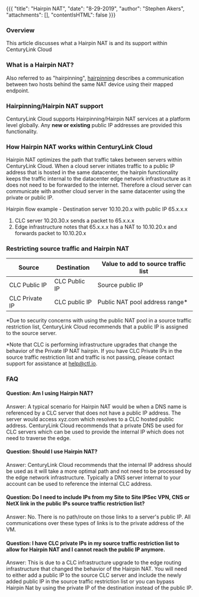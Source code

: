 {{{
  "title": "Hairpin NAT",
  "date": "8-29-2019",
  "author": "Stephen Akers",
  "attachments": [],
  "contentIsHTML": false
}}}

### Overview
This article discusses what a Hairpin NAT is and its support within CenturyLink Cloud

### What is a Hairpin NAT?
Also referred to as "hairpinning", [hairpinning](//en.wikipedia.org/wiki/Hairpinning) describes a communication between two hosts behind the same NAT device using their mapped endpoint.

### Hairpinning/Hairpin NAT support
CenturyLink Cloud supports Hairpinning/Hairpin NAT services at a platform level globally. Any **new or existing** public IP addresses are provided this functionality.

### How Hairpin NAT works within CenturyLink Cloud
Hairpin NAT optimizes the path that traffic takes between servers within CenturyLink Cloud.  When a cloud server initiates traffic to a public IP address that is hosted in the same datacenter, the hairpin functionality keeps the traffic internal to the datacenter edge network infrastructure as it does not need to be forwarded to the internet.  Therefore a cloud server can communicate with another cloud server in the same datacenter using the private or public IP.

Hairpin flow example - Destination server 10.10.20.x with public IP 65.x.x.x
1. CLC server 10.20.30.x sends a packet to 65.x.x.x 
2. Edge infrastructure notes that 65.x.x.x has a NAT to 10.10.20.x and forwards packet to 10.10.20.x

### Restricting source traffic and Hairpin NAT

|Source|Destination|Value to add to source traffic list|
|-------|-----------|---------|
|CLC Public IP|CLC Public IP|Source public IP|
|CLC Private IP|CLC public IP|Public NAT pool address range*|

\*Due to security concerns with using the public NAT pool in a source traffic restriction list, CenturyLink Cloud recommends that a public IP is assigned to the source server.

\*Note that CLC is performing infrastructure upgrades that change the behavior of the Private IP NAT hairpin.
If you have CLC Private IPs in the source traffic restriction list and traffic is not passing, please contact support for assistance at help@ctl.io.

### FAQ

#### Question: Am I using Hairpin NAT?

Answer: A typical scenario for Hairpin NAT would be when a DNS name is referenced by a CLC server that does not have a public IP address.  The server would access xyz.com which resolves to a CLC hosted public address.  CenturyLink Cloud recommends that a private DNS be used for CLC servers which can be used to provide the internal IP which does not need to traverse the edge.

#### Question: Should I use Hairpin NAT?
Answer: CenturyLink Cloud recommends that the internal IP address should be used as it will take a more optimal path and not need to be processed by the edge network infrastructure.  Typically a DNS server internal to your account can be used to reference the internal CLC address.

#### Question: Do I need to include IPs from my Site to Site IPSec VPN, CNS or NetX link in the public IPs source traffic restriction list?

Answer: No. There is no path/route on those links to a server's public IP.  All communications over these types of links is to the private address of the VM. 

#### Question: I have CLC private IPs in my source traffic restriction list to allow for Hairpin NAT and I cannot reach the public IP anymore.

Answer: This is due to a CLC infrastructure upgrade to the edge routing infrastructure that changed the behavior of the Hairpin NAT.  You will need to either add a public IP to the source CLC server and include the newly added public IP in the source traffic restriction list or you can bypass Hairpin Nat by using the private IP of the destination instead of the public IP.
